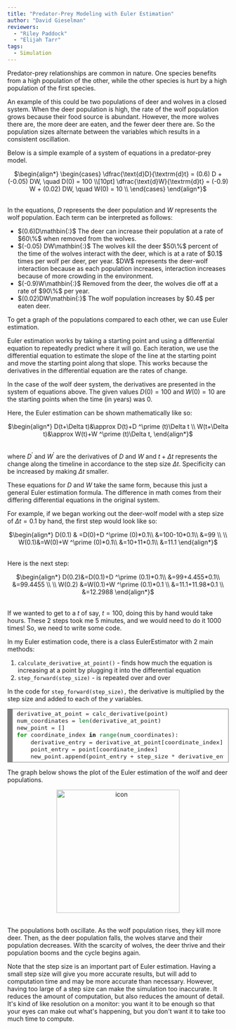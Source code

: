 ```yaml
---
title: "Predator-Prey Modeling with Euler Estimation"
author: "David Gieselman"
reviewers:
  - "Riley Paddock"
  - "Elijah Tarr"
tags:
  - Simulation
---
```


Predator-prey relationships are common in nature. One species benefits from a high population of the other, while the other species is hurt by a high population of the first species.

An example of this could be two populations of deer and  wolves in a closed system. When the deer population is high, the rate of the wolf population grows because their food source is abundant. However, the more wolves there are, the more deer are eaten, and the fewer deer there are. So the population sizes alternate between the variables which results in a consistent oscillation.
 
Below is a simple example of a system of equations in a predator-prey model.

<center>
$\begin{align*}
\begin{cases}
\dfrac{\text{d}D}{\textrm{d}t} = (0.6) D + (-0.05) DW, \quad D(0) = 100 \\[10pt]
\dfrac{\text{d}W}{\textrm{d}t} = (-0.9) W + (0.02) DW, \quad W(0) = 10 \\
\end{cases}
\end{align*}$
</center>
<br>

In the equations, $D$ represents the deer population and $W$ represents the wolf population. Each term can be interpreted as follows:

<ul>
    <li>$(0.6)D\mathbin{:}$ The deer can increase their population at a rate of $60\%$ when removed from the wolves.</li>
    <li>$(-0.05) DW\mathbin{:}$ The wolves kill the deer $50\%$ percent of the time of the wolves interact with the deer, which is at a rate of $0.1$ times per wolf per deer, per year. $DW$ represents the deer-wolf interaction because as each population increases, interaction increases because of more crowding in the environment.</li>
    <li>$(-0.9)W\mathbin{:}$ Removed from the deer,  the wolves die off at a rate of $90\%$ per year.</li>
  <li>$(0.02)DW\mathbin{:}$ The wolf population increases by $0.4$ per eaten deer.</li>
</ul>

To get a graph of the populations compared to each other, we can use Euler estimation.

Euler estimation works by taking a starting point and using a differential equation to repeatedly predict where it will go. Each iteration, we use the differential equation to estimate the slope of the line at the starting point and move the starting point along that slope. This works because the derivatives in the differential equation are the rates of change.

In the case  of the  wolf  deer system, the derivatives are presented in the system of equations above. The given values $D(0)=100$ and $W(0)=10$ are the starting points when the time (in years) was 0.

Here, the Euler estimation can be shown mathematically like so:

<center>
$\begin{align*}
D(t+\Delta t)&\approx D(t)+D ^\prime (t)\Delta t \\
W(t+\Delta t)&\approx W(t)+W ^\prime (t)\Delta t,
\end{align*}$
</center>
<br>

where $D^\prime$ and $W^\prime$ are the derivatives of $D$ and $W$ and $t+\Delta t$ represents the change along the timeline in accordance to the step size $\Delta t.$ Specificity can be increased by making $\Delta t$ smaller.

These equations for $D$ and $W$ take the same form, because this just a general Euler estimation formula. The difference in math comes from their differing differential equations in the original system. 

For example, if we began working out the deer-wolf model with a step size of $\Delta t = 0.1$ by hand, the first step would look like so:

<center>
$\begin{align*}
    D(0.1) & =D(0)+D ^\prime (0)*0.1\\
    &=100-10*0.1\\
    &=99 \\ \\
    W(0.1)&=W(0)+W ^\prime (0)*0.1\\
    &=10+11*0.1\\
    &=11.1
\end{align*}$
</center>
<br>

Here is the next step:

<center>
$\begin{align*}
    D(0.2)&=D(0.1)+D ^\prime (0.1)*0.1\\
    &=99+4.455*0.1\\
    &=99.4455 \\ \\
    W(0.2) &=W(0.1)+W ^\prime (0.1)*0.1 \\
    &=11.1+11.98*0.1 \\
    &=12.2988
\end{align*}$
</center>
<br>

If we wanted to get to a $t$ of say, $t=100,$ doing this by hand would take hours. These $2$ steps took me $5$ minutes, and we would need to do it $1000$ times! So, we need to write some code.

In my Euler estimation code, there is a class EulerEstimator with 2 main methods: 

<ol>
  <li><code>calculate_derivative_at_point()</code> - finds how much the equation is increasing at a point by plugging it into the differential equation
  <li><code>step_forward(step_size)</code> - is repeated over and over
</ol>

In the code for <code>step\_forward(step\_size),</code> the derivative is multiplied by the step size and added to each of the $y$ variables.

<font size="3em">
<!-- HTML generated using hilite.me --><div style="background: #ffffff; overflow:auto;width:auto;border:solid gray;border-width:.1em .1em .1em .8em;padding:.2em .6em;"><pre style="margin: 0; line-height: 125%">derivative_at_point <span style="color: #333333">=</span> calc_derivative(point)
num_coordinates <span style="color: #333333">=</span> <span style="color: #007020">len</span>(derivative_at_point)
new_point <span style="color: #333333">=</span> []
<span style="color: #008800; font-weight: bold">for</span> coordinate_index <span style="color: #000000; font-weight: bold">in</span> <span style="color: #007020">range</span>(num_coordinates):
    derivative_entry <span style="color: #333333">=</span> derivative_at_point[coordinate_index]
    point_entry <span style="color: #333333">=</span> point[coordinate_index]
    new_point<span style="color: #333333">.</span>append(point_entry <span style="color: #333333">+</span> step_size <span style="color: #333333">*</span> derivative_entry)
</pre></div>
</font>

The graph below shows the plot of the Euler estimation of the wolf and deer populations.

<center><img src="https://eurisko-us.github.io/images/blog/predator-prey-modeling-with-euler-estimation-1.png" style="border: none; height: 20em;" alt="icon"></center>
<br>

The populations both oscillate. As the wolf population rises, they kill more deer. Then, as the deer population falls, the wolves starve and their population decreases. With the scarcity of wolves, the deer thrive and their population booms and the cycle begins again.

Note that the step size is an important part of Euler estimation. Having a small step size will give you more accurate results, but will add to computation time and may be more accurate than necessary. However, having too large of a step size can make the simulation too inaccurate. It reduces the amount of computation, but also reduces the amount of detail. It's kind of like resolution on a monitor: you want it to be enough so that your eyes can make out what's happening, but you don't want it to take too much time to compute.
